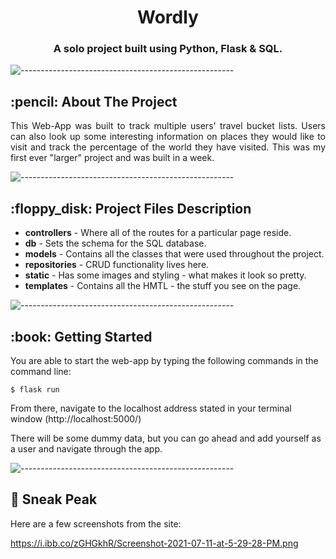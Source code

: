<h1 align="center"> Wordly </h1>
<h3 align="center"> A solo project built using Python, Flask & SQL.</h3>

![-----------------------------------------------------](https://raw.githubusercontent.com/andreasbm/readme/master/assets/lines/rainbow.png)

<!-- ABOUT THE PROJECT -->
<h2 id="about-the-project"> :pencil: About The Project</h2>

<p align="justify"> 
 This Web-App was built to track multiple users' travel bucket lists. Users can also look up some interesting information on places they would like to visit and track the percentage of the world they have visited. This was my first ever "larger" project and was built in a week.
</p>

![-----------------------------------------------------](https://raw.githubusercontent.com/andreasbm/readme/master/assets/lines/rainbow.png)

<!-- PROJECT FILES DESCRIPTION -->
<h2 id="project-files-description"> :floppy_disk: Project Files Description</h2>

<ul>
  <li><b>controllers</b> - Where all of the routes for a particular page reside.</li>
  <li><b>db</b> - Sets the schema for the SQL database.</li>
  <li><b>models</b> - Contains all the classes that were used throughout the project.</li>
  <li><b>repositories</b> - CRUD functionality lives here.</li>
  <li><b>static</b> - Has some images and styling - what makes it look so pretty.</li>
   <li><b>templates</b> - Contains all the HMTL - the stuff you see on the page.</li>
</ul>

![-----------------------------------------------------](https://raw.githubusercontent.com/andreasbm/readme/master/assets/lines/rainbow.png)

<!-- GETTING STARTED -->
<h2 id="getting-started"> :book: Getting Started</h2>

<p>You are able to start the web-app by typing the following commands in the command line:</p>
<pre><code>$ flask run </code></pre>

<p>From there, navigate to the localhost address stated in your terminal window (http://localhost:5000/)</p>

<p>There will be some dummy data, but you can go ahead and add yourself as a user and navigate through the app.</p>

![-----------------------------------------------------](https://raw.githubusercontent.com/andreasbm/readme/master/assets/lines/rainbow.png)

<!-- SNEAK PEAK -->
<h2 id="sneak-peak"> 👀 Sneak Peak</h2>

<p>Here are a few screenshots from the site:</p>

<img>https://i.ibb.co/zGHGkhR/Screenshot-2021-07-11-at-5-29-28-PM.png</img>


